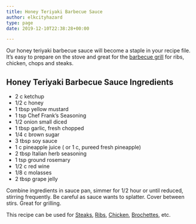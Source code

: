 ```yaml
---
title: Honey Teriyaki Barbecue Sauce
author: elkcityhazard
type: page
date: 2019-12-10T22:38:28+00:00

---
```

Our honey teriyaki barbecue sauce will become a staple in your recipe file. It&#8217;s easy to prepare on the stove and great for the <a href="/wordpress/grilling-cookouts-and-barbecues/" rel="noopener noreferrer" target="_blank">barbecue grill</a> for ribs, chicken, chops and steaks.

## Honey Teriyaki Barbecue Sauce Ingredients

  * 2 c ketchup
  * 1/2 c honey
  * 1 tbsp yellow mustard
  * 1 tsp Chef Frank&#8217;s Seasoning
  * 1/2 onion small diced
  * 1 tbsp garlic, fresh chopped
  * 1/4 c brown sugar
  * 3 tbsp soy sauce
  * 1 c pineapple juice ( or 1 c, pureed fresh pineapple)
  * 2 tbsp Italian herb seasoning
  * 1 tsp ground rosemary
  * 1/2 c red wine
  * 1/8 c molasses
  * 2 tbsp grape jelly

Combine ingredients in sauce pan, simmer for 1/2 hour or until reduced, stirring frequently. Be careful as sauce wants to splatter. Cover between stirs. Great for grilling.

This recipe can be used for <a href="/wordpress/beef-dishes/" rel="noopener noreferrer" target="_blank">Steaks</a>, <a href="/wordpress/easy-pork-recipes/" rel="noopener noreferrer" target="_blank">Ribs</a>, <a href="/wordpress/quick-and-easy-chicken-recipes/" rel="noopener noreferrer" target="_blank">Chicken</a>, <a href="/wordpress/grilling-cookouts-and-barbecues/beef-brochettes-recipe/" rel="noopener noreferrer" target="_blank">Brochettes</a>, etc.